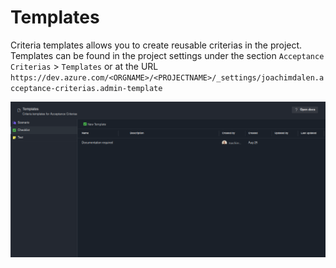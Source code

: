 # Templates

Criteria templates allows you to create reusable criterias in the project. Templates can be found in the project settings under the section `Acceptance Criterias` > `Templates` or at the URL `https://dev.azure.com/<ORGNAME>/<PROJECTNAME>/_settings/joachimdalen.acceptance-criterias.admin-template`

![template-hub](/img/acceptance-criterias/template-hub.png)
